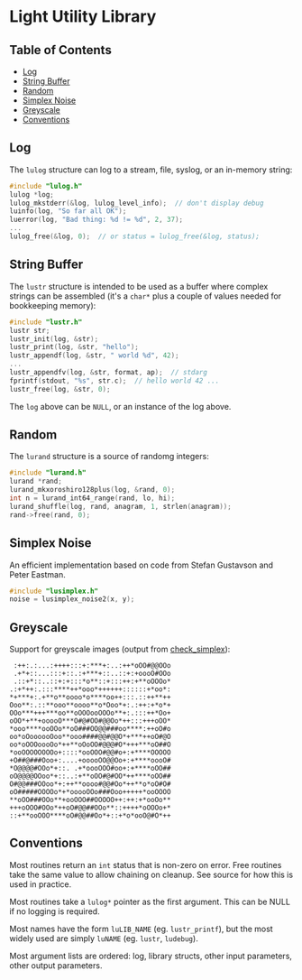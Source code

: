 
# Light Utility Library

## Table of Contents

  * [Log](#log)
  * [String Buffer](#string-buffer)
  * [Random](#random)
  * [Simplex Noise](#simplex-noise)
  * [Greyscale](#greyscale)
  * [Conventions](#conventions)

## Log

The `lulog` structure can log to a stream, file, syslog, or an in-memory
string:

```c
#include "lulog.h"
lulog *log;
lulog_mkstderr(&log, lulog_level_info);  // don't display debug
luinfo(log, "So far all OK");
luerror(log, "Bad thing: %d != %d", 2, 37);
...
lulog_free(&log, 0);  // or status = lulog_free(&log, status);
```

## String Buffer

The `lustr` structure is intended to be used as a buffer where complex
strings can be assembled (it's a `char*` plus a couple of values needed for
bookkeeping memory):

```c
#include "lustr.h"
lustr str;
lustr_init(log, &str);
lustr_print(log, &str, "hello");
lustr_appendf(log, &str, " world %d", 42);
...
lustr_appendfv(log, &str, format, ap);  // stdarg
fprintf(stdout, "%s", str.c);  // hello world 42 ...
lustr_free(log, &str, 0); 
```

The `log` above can be `NULL`, or an instance of the log above.

## Random

The `lurand` structure is a source of randomg integers:

```c
#include "lurand.h"
lurand *rand;
lurand_mkxoroshiro128plus(log, &rand, 0);
int n = lurand_int64_range(rand, lo, hi);
lurand_shuffle(log, rand, anagram, 1, strlen(anagram));
rand->free(rand, 0);
```

## Simplex Noise

An efficient implementation based on code from Stefan Gustavson and
Peter Eastman.

```c
#include "lusimplex.h"
noise = lusimplex_noise2(x, y);
```

## Greyscale

Support for greyscale images (output from 
[check_simplex](../master/tests/check_simplex.c)):

```
 :++:.:...:++++:::+:***+:..:++*oOO#@@OOo
 .+*+::...:::+::.:+***+::..::+:+oooO#OOo
 .::+*::..::+:+:::*o**::+:::++:+**oOOOo*
.:+*++:.:::****++*ooo*++++++::::::+*oo*:
*+***+:.+**o**oooo*o****oo++:::.::++**++
Ooo**:.::**ooo**oooo**o*Ooo*+:.:++:+*o*+
OOo***+++***oo**oOOOooOOOo**+:.:::++*Oo+
oOO*+**+ooooO***O#@#OO#@@Oo*++:::+++oOO*
*ooo****ooOOo**oO###OO@@###oo****:++oO#o
oo*oOoooooOoo**ooo####@@#@@O*+***++oO#@O
oo*oOOOoooOo*++**oOoOO#@@@#O*+++***oO##O
*ooOOOOOOOOo+::::*ooOOO#@@#o+:+****OOOOO
+O##@###Ooo+:....+ooooOO@@Oo+:+****oooO#
*O@@@@#OOo*+::. .+*oooOOO#oo+:+****oOO##
oO@@@@OOoo*+::..:+**oOO#@#OO*++****oOO##
O#@@###OOoo*+:++**oooo#@@#Oo*++**o*oO#O#
oO#####OOOOo*+*ooooOOo###Ooo+++++*ooOOOO
**oOO###OOo**+ooOOO##OOOOO++:++:+*ooOo**
+++oOOO#OOo*++oO#@@##OOo**::++++*oOOOo+*
::+**ooOOO****oO#@@##Oo*+::+*o*ooO@#O*++
```

## Conventions

Most routines return an `int` status that is non-zero on error.  Free
routines take the same value to allow chaining on cleanup.  See source
for how this is used in practice.

Most routines take a `lulog*` pointer as the first argument.  This can
be NULL if no logging is required.

Most names have the form `luLIB_NAME` (eg. `lustr_printf`), but the most
widely used are simply `luNAME` (eg. `lustr`, `ludebug`).

Most argument lists are ordered: log, library structs, other input parameters,
other output parameters.
